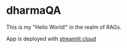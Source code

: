 # dharmaQA

This is my "Hello World!" in the realm of RAGs.

App is deployed with [streamlit cloud](https://dharmaapp-u5sh7app6ruyzoy4zd93afy.streamlit.app/)
